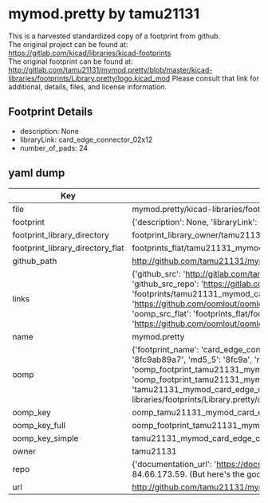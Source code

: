 # mymod.pretty by tamu21131  
This is a harvested standardized copy of a footprint from github.  
The original project can be found at:  
https://gitlab.com/kicad/libraries/kicad-footprints  
The original footprint can be found at:
http://gitlab.com/tamu21131/mymod.pretty/blob/master/kicad-libraries/footprints/Library.pretty/logo.kicad_mod
Please consult that link for additional, details, files, and license information.  
## Footprint Details
* description: None  
* libraryLink: card_edge_connector_02x12  
* number_of_pads: 24  
## yaml dump  
| Key | Value |  
| --- | --- |  
| file | mymod.pretty/kicad-libraries/footprints/Library.pretty/card_edge_connector_02x12.kicad_mod |  
| footprint | {'description': None, 'libraryLink': 'card_edge_connector_02x12', 'number_of_pads': 24} |  
| footprint_library_directory | footprint_library_owner/tamu21131_mymod.pretty |  
| footprint_library_directory_flat | footprints_flat/tamu21131_mymod_card_edge_connector_02x12/working |  
| github_path | http://github.com/tamu21131/mymod.pretty/blob/master/kicad-libraries/footprints/Library.pretty/card_edge_connector_02x12.kicad_mod |  
| links | {'github_src': 'http://gitlab.com/tamu21131/mymod.pretty/blob/master/kicad-libraries/footprints/Library.pretty/logo.kicad_mod', 'github_src_repo': 'https://gitlab.com/kicad/libraries/kicad-footprints', 'oomp_bot': 'footprints/tamu21131_mymod_card_edge_connector_02x12/working', 'oomp_bot_github': 'https://github.com/oomlout/oomlout_oomp_footprint_bot/tree/main/footprints/tamu21131_mymod_card_edge_connector_02x12/working', 'oomp_src_flat': 'footprints_flat/footprints_flat/tamu21131_mymod_card_edge_connector_02x12/working', 'oomp_src_flat_github': 'https://github.com/oomlout/oomlout_oomp_footprint_src/tree/main/footprints_flat/tamu21131_mymod_card_edge_connector_02x12/working'} |  
| name | mymod.pretty |  
| oomp | {'footprint_name': 'card_edge_connector_02x12', 'library_name': 'mymod', 'md5': '8fc9ab89a7805e044311d4291cf67366', 'md5_10': '8fc9ab89a7', 'md5_5': '8fc9a', 'md5_6': '8fc9ab', 'oomp_key': 'oomp_tamu21131_mymod_card_edge_connector_02x12', 'oomp_key_extra': 'oomp_footprint_tamu21131_mymod_card_edge_connector_02x12', 'oomp_key_full': 'oomp_footprint_tamu21131_mymod_card_edge_connector_02x12_8fc9ab', 'oomp_key_simple': 'tamu21131_mymod_card_edge_connector_02x12', 'original_filename': 'mymod.pretty/kicad-libraries/footprints/Library.pretty/card_edge_connector_02x12.kicad_mod', 'owner_name': 'tamu21131'} |  
| oomp_key | oomp_tamu21131_mymod_card_edge_connector_02x12 |  
| oomp_key_full | oomp_footprint_tamu21131_mymod_card_edge_connector_02x12 |  
| oomp_key_simple | tamu21131_mymod_card_edge_connector_02x12 |  
| owner | tamu21131 |  
| repo | {'documentation_url': 'https://docs.github.com/rest/overview/resources-in-the-rest-api#rate-limiting', 'message': "API rate limit exceeded for 84.66.173.59. (But here's the good news: Authenticated requests get a higher rate limit. Check out the documentation for more details.)"} |  
| url | http://github.com/tamu21131/mymod.pretty |  

